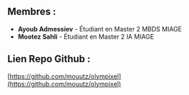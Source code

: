 
## Membres :
- **Ayoub Admessiev** - Étudiant en Master 2 MBDS MIAGE
- **Mootez Sahli** - Étudiant en Master 2 IA MIAGE

## Lien Repo Github  :
 [https://github.com/mouutz/olympixel](https://github.com/mouutz/olympixel)
